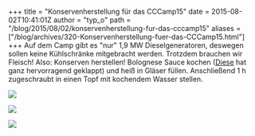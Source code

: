 +++
title = "Konservenherstellung für das CCCamp15"
date = 2015-08-02T10:41:01Z
author = "typ_o"
path = "/blog/2015/08/02/konservenherstellung-fur-das-cccamp15"
aliases = ["/blog/archives/320-Konservenherstellung-fuer-das-CCCamp15.html"]
+++
Auf dem Camp gibt es "nur" 1,9 MW Dieselgeneratoren, deswegen sollen
keine Kühlschränke mitgebracht werden. Trotzdem brauchen wir Fleisch!
Also: Konserven herstellen! Bolognese Sauce kochen
([Diese](https://www.chefkoch.de/rezepte/772011180069862/Die-echte-Sauce-Bolognese.html)
hat ganz hervorragend geklappt) und heiß in Gläser füllen. Anschließend
1 h zugeschraubt in einen Topf mit kochendem Wasser stellen.

[![](/media/20150801_100211.serendipityThumb.jpg)](/media/20150801_100211.jpg)

[![](/media/20150801_101918.serendipityThumb.jpg)](/media/20150801_101918.jpg)

[![](/media/20150801_152015.serendipityThumb.jpg)](/media/20150801_152015.jpg)
